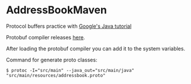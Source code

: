 # AddressBookMaven
Protocol buffers practice with [Google's Java tutorial](https://developers.google.com/protocol-buffers/docs/javatutorial)

Protobuf compiler releases [here](https://github.com/protocolbuffers/protobuf/releases).

After loading the protobuf compiler you can add it to the system variables.

Command for generate proto classes:     

    $ protoc -I="src/main" --java_out="src/main/java"  "src/main/resources/addressbook.proto" 

